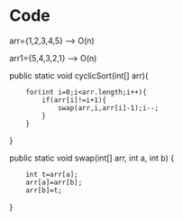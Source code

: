 # Code

arr={1,2,3,4,5} --> O(n)

arr1={5,4,3,2,1} --> O(n)

public static void cyclicSort(int[] arr){

        for(int i=0;i<arr.length;i++){
            if(arr[i]!=i+1){
                swap(arr,i,arr[i]-1);i--;
            }
        }
        
}

public static void swap(int[] arr, int a, int b) {

        int t=arr[a];
        arr[a]=arr[b];
        arr[b]=t;
}

